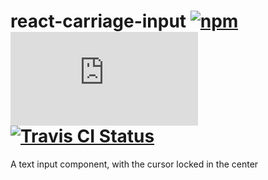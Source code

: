 # react-carriage-input [![npm](https://img.shields.io/npm/v/react-carriage-input.svg?maxAge=2592000)](https://www.npmjs.com/package/react-carriage-input) [![AppVeyor Status](https://ci.appveyor.com/api/projects/status/github/jokeyrhyme/react-carriage-input.js?branch=master&svg=true)](https://ci.appveyor.com/project/jokeyrhyme/react-carriage-input.js) [![Travis CI Status](https://travis-ci.org/jokeyrhyme/react-carriage-input.js.svg?branch=master)](https://travis-ci.org/jokeyrhyme/react-carriage-input.js)

A text input component, with the cursor locked in the center

